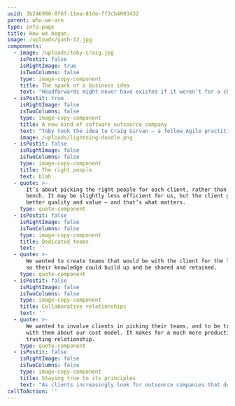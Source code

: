 ```yaml
---
uuid: 3b246990-0f6f-11ea-81de-ff3cb4003432
parent: who-we-are
type: info-page
title: How we began.
image: /uploads/gash-12.jpg
components:
  - image: /uploads/toby-craig.jpg
    isPostit: false
    isRightImage: true
    isTwoColumns: false
    type: image-copy-component
    title: The spark of a business idea
    text: "Headforwards might never have existed if it weren’t for a chance conversation at a barbecue. \rAgile practitioner Toby Parkins was talking with a product owner from a global corporation when the discussion turned to the difficulty of getting really good outsource developers.\r\n\n“He was talking about how you never get the right people, and how outsource companies just pull anyone off the bench to work on a project,” says Toby. “I knew instantly that I could put together a brilliant team for him – and the whole concept of Headforwards was founded in that moment.”"
  - isPostit: true
    isRightImage: false
    isTwoColumns: false
    type: image-copy-component
    title: A new kind of software outsource company
    text: "Toby took the idea to Craig Girvan – a fellow Agile practitioner – who had been thinking down similar lines. \n\nThey agreed that clients were short-changed by traditional outsourcers, who tend to prioritise their own business over that of their clients. \rThey sketched out a vision of a new kind of outsource company, built on three principles:"
    image: /uploads/lightning-doodle.png
  - isPostit: false
    isRightImage: false
    isTwoColumns: false
    type: image-copy-component
    title: The right people
    text: blah
  - quote: >-
      It’s about picking the right people for each client, rather than running a
      bench. It may be slightly less efficient for us, but the client gets much
      better quality and value – and that’s what matters.
    type: quote-component
  - isPostit: false
    isRightImage: false
    isTwoColumns: false
    type: image-copy-component
    title: Dedicated teams
    text: ''
  - quote: >-
      We wanted to create teams that would be with the client for the long-term,
      so their knowledge could build up and be shared and retained.
    type: quote-component
  - isPostit: false
    isRightImage: false
    isTwoColumns: false
    type: image-copy-component
    title: Collaborative relationships
    text: ''
  - quote: >-
      We wanted to involve clients in picking their teams, and to be transparent
      with them about our cost model. It makes for a much more productive and
      trusting relationship.
    type: quote-component
  - isPostit: false
    isRightImage: false
    isTwoColumns: false
    type: image-copy-component
    title: Staying true to its principles
    text: "As clients increasingly look for outsource companies that deliver long-term value and competitive differentiation, Headforwards stands in good stead for the future. \r\n\n“Everything about our business is modelled around what a client could want. As long as we stay true to that, Headforwards will continue to grow.”"
callToAction: ''
---
```


